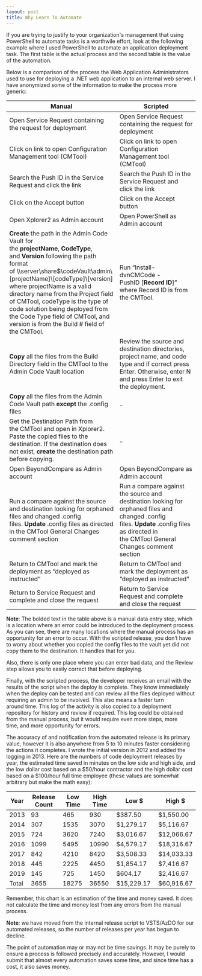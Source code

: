 ```yaml
---
layout: post
title: Why Learn To Automate
---
```


If you are trying to justify to your organization's management that using PowerShell to automate tasks is a worthwile effort,
look at the following example where I used PowerShell to automate an application deployment task.
The first table is the actual process and the second table is the value of the automation.

Below is a comparison of the process the Web Application Administrators used to use for deploying a .NET web application to an internal web server.
I have anonymized some of the information to make the process more generic:

|Manual|Scripted|
|---|---|
|Open Service Request containing the request for deployment|Open Service Request containing the request for deployment|
|Click on link to open Configuration Management tool (CMTool)|Click on link to open Configuration Management tool (CMTool)|
|Search the Push ID in the Service Request and click the link|Search the Push ID in the Service Request and click the link|
|Click on the Accept button|Click on the Accept button|
|Open Xplorer2 as Admin account|Open PowerShell as Admin account|
|**Create** the path in the Admin Code Vault for the **projectName**, **CodeType**, and **Version** following the path format of \\\server\share$\codeVault\admin\\[projectName]\\[codeType]\\[version] where projectName is a valid directory name from the Project field of CMTool, codeType is the type of code solution being deployed from the Code Type field of CMTool, and version is from the Build # field of the CMTool.|Run “Install-dvnCMCode -PushID [**Record ID**]” where Record ID is from the CMTool.|
|**Copy** all the files from the Build Directory field in the CMTool to the Admin Code Vault location|Review the source and destination directories, project name, and code type and if correct press Enter. Otherwise, enter N and press Enter to exit the deployment.|
|**Copy** all the files from the Admin Code Vault path **except** the .config files|..|
|Get the Destination Path from the CMTool and open in Xplorer2. Paste the copied files to the destination. If the destination does not exist, **create** the destination path before copying.|..|
|Open BeyondCompare as Admin account|Open BeyondCompare as Admin account|
|Run a compare against the source and destination looking for orphaned files and changed .config files. **Update** .config files as directed in the CMTool General Changes comment section|Run a compare against the source and destination looking for orphaned files and changed .config files. **Update** .config files as directed in the CMTool General Changes comment section|
|Return to CMTool and mark the deployment as “deployed as instructed”|Return to CMTool and mark the deployment as “deployed as instructed”|
|Return to Service Request and complete and close the request|Return to Service Request and complete and close the request|

**Note**: The bolded text in the table above is a manual data entry step, which is a location where an error could be introduced to the deployment process.
As you can see, there are many locations where the manual process has an opportunity for an error to occur.
With the scripted release, you don’t have to worry about whether you copied the config files to the vault yet did not copy them to the destination.
It handles that for you.

Also, there is only one place where you can enter bad data,
and the Review step allows you to easily correct that before deploying.

Finally, with the scripted process, the developer receives an email with the results of the script when the deploy is complete.
They know immediately when the deploy can be tested and can review all the files deployed without requiring an admin to be involved.
This also means a faster turn around time. This log of the activity is also copied to a deployment repository for history and review if required.
This log could be obtained from the manual process, but it would require even more steps, more time, and more opportunity for errors.

The accuracy of and notification from the automated release is its primary value, however it is also anywhere from 5 to 10 minutes faster considering the actions it completes. I wrote the initial version in 2012 and added the logging in 2013.
Here are the numbers of code deployment releases by year, the estimated time saved in minutes on the low side and high side, and the low dollar cost based on a $50/hour contractor and the high dollar cost based on a $100/hour full time employee (these values are somewhat arbitrary but make the math easy):

|Year|Release Count|Low Time|High Time|Low $|High $
|---|---|---|---|---|---|
2013|93|465|930|$387.50 |$1,550.00|
2014|307|1535|3070|$1,279.17 |$5,116.67|
2015|724|3620|7240|$3,016.67 |$12,066.67|
2016|1099|5495|10990|$4,579.17 |$18,316.67|
2017|842|4210|8420|$3,508.33 |$14,033.33|
2018|445|2225|4450|$1,854.17 |$7,416.67|
2019|145|725|1450|$604.17 |$2,416.67|
Total|3655|18275|36550|$15,229.17 |$60,916.67|

Remember, this chart is an estimation of the time and money saved.
It does not calculate the time and money lost from any errors from the manual process.

**Note**: we have moved from the internal release script to VSTS/AzDO for our automated releases, so the number of releases per year has begun to decline.

The point of automation may or may not be time savings.
It may be purely to ensure a process is followed precisely and accurately.
However, I would submit that almost every automation saves some time, and since time has a cost, it also saves money. 